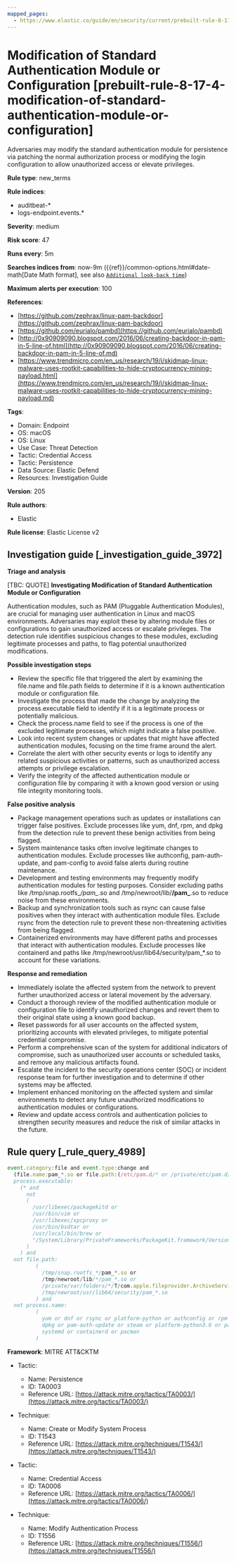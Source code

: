 ```yaml
---
mapped_pages:
  - https://www.elastic.co/guide/en/security/current/prebuilt-rule-8-17-4-modification-of-standard-authentication-module-or-configuration.html
---
```


# Modification of Standard Authentication Module or Configuration [prebuilt-rule-8-17-4-modification-of-standard-authentication-module-or-configuration]

Adversaries may modify the standard authentication module for persistence via patching the normal authorization process or modifying the login configuration to allow unauthorized access or elevate privileges.

**Rule type**: new_terms

**Rule indices**:

* auditbeat-*
* logs-endpoint.events.*

**Severity**: medium

**Risk score**: 47

**Runs every**: 5m

**Searches indices from**: now-9m ({{ref}}/common-options.html#date-math[Date Math format], see also [`Additional look-back time`](docs-content://solutions/security/detect-and-alert/create-detection-rule.md#rule-schedule))

**Maximum alerts per execution**: 100

**References**:

* [https://github.com/zephrax/linux-pam-backdoor](https://github.com/zephrax/linux-pam-backdoor)
* [https://github.com/eurialo/pambd](https://github.com/eurialo/pambd)
* [http://0x90909090.blogspot.com/2016/06/creating-backdoor-in-pam-in-5-line-of.html](http://0x90909090.blogspot.com/2016/06/creating-backdoor-in-pam-in-5-line-of.md)
* [https://www.trendmicro.com/en_us/research/19/i/skidmap-linux-malware-uses-rootkit-capabilities-to-hide-cryptocurrency-mining-payload.html](https://www.trendmicro.com/en_us/research/19/i/skidmap-linux-malware-uses-rootkit-capabilities-to-hide-cryptocurrency-mining-payload.md)

**Tags**:

* Domain: Endpoint
* OS: macOS
* OS: Linux
* Use Case: Threat Detection
* Tactic: Credential Access
* Tactic: Persistence
* Data Source: Elastic Defend
* Resources: Investigation Guide

**Version**: 205

**Rule authors**:

* Elastic

**Rule license**: Elastic License v2

## Investigation guide [_investigation_guide_3972]

**Triage and analysis**

[TBC: QUOTE]
**Investigating Modification of Standard Authentication Module or Configuration**

Authentication modules, such as PAM (Pluggable Authentication Modules), are crucial for managing user authentication in Linux and macOS environments. Adversaries may exploit these by altering module files or configurations to gain unauthorized access or escalate privileges. The detection rule identifies suspicious changes to these modules, excluding legitimate processes and paths, to flag potential unauthorized modifications.

**Possible investigation steps**

* Review the specific file that triggered the alert by examining the file.name and file.path fields to determine if it is a known authentication module or configuration file.
* Investigate the process that made the change by analyzing the process.executable field to identify if it is a legitimate process or potentially malicious.
* Check the process.name field to see if the process is one of the excluded legitimate processes, which might indicate a false positive.
* Look into recent system changes or updates that might have affected authentication modules, focusing on the time frame around the alert.
* Correlate the alert with other security events or logs to identify any related suspicious activities or patterns, such as unauthorized access attempts or privilege escalation.
* Verify the integrity of the affected authentication module or configuration file by comparing it with a known good version or using file integrity monitoring tools.

**False positive analysis**

* Package management operations such as updates or installations can trigger false positives. Exclude processes like yum, dnf, rpm, and dpkg from the detection rule to prevent these benign activities from being flagged.
* System maintenance tasks often involve legitimate changes to authentication modules. Exclude processes like authconfig, pam-auth-update, and pam-config to avoid false alerts during routine maintenance.
* Development and testing environments may frequently modify authentication modules for testing purposes. Consider excluding paths like /tmp/snap.rootfs_*/pam_*.so and /tmp/newroot/lib/**/pam_**.so to reduce noise from these environments.
* Backup and synchronization tools such as rsync can cause false positives when they interact with authentication module files. Exclude rsync from the detection rule to prevent these non-threatening activities from being flagged.
* Containerized environments may have different paths and processes that interact with authentication modules. Exclude processes like containerd and paths like /tmp/newroot/usr/lib64/security/pam_*.so to account for these variations.

**Response and remediation**

* Immediately isolate the affected system from the network to prevent further unauthorized access or lateral movement by the adversary.
* Conduct a thorough review of the modified authentication module or configuration file to identify unauthorized changes and revert them to their original state using a known good backup.
* Reset passwords for all user accounts on the affected system, prioritizing accounts with elevated privileges, to mitigate potential credential compromise.
* Perform a comprehensive scan of the system for additional indicators of compromise, such as unauthorized user accounts or scheduled tasks, and remove any malicious artifacts found.
* Escalate the incident to the security operations center (SOC) or incident response team for further investigation and to determine if other systems may be affected.
* Implement enhanced monitoring on the affected system and similar environments to detect any future unauthorized modifications to authentication modules or configurations.
* Review and update access controls and authentication policies to strengthen security measures and reduce the risk of similar attacks in the future.


## Rule query [_rule_query_4989]

```js
event.category:file and event.type:change and
  (file.name:pam_*.so or file.path:(/etc/pam.d/* or /private/etc/pam.d/* or /usr/lib64/security/*)) and
  process.executable:
    (* and
      not
      (
        /usr/libexec/packagekitd or
        /usr/bin/vim or
        /usr/libexec/xpcproxy or
        /usr/bin/bsdtar or
        /usr/local/bin/brew or
        "/System/Library/PrivateFrameworks/PackageKit.framework/Versions/A/XPCServices/package_script_service.xpc/Contents/MacOS/package_script_service"
      )
    ) and
  not file.path:
         (
           /tmp/snap.rootfs_*/pam_*.so or
           /tmp/newroot/lib/*/pam_*.so or
           /private/var/folders/*/T/com.apple.fileprovider.ArchiveService/TemporaryItems/*/lib/security/pam_*.so or
           /tmp/newroot/usr/lib64/security/pam_*.so
         ) and
  not process.name:
         (
           yum or dnf or rsync or platform-python or authconfig or rpm or pdkg or apk or dnf-automatic or btrfs or
           dpkg or pam-auth-update or steam or platform-python3.6 or pam-config or microdnf or yum_install or yum-cron or
           systemd or containerd or pacman
         )
```

**Framework**: MITRE ATT&CKTM

* Tactic:

    * Name: Persistence
    * ID: TA0003
    * Reference URL: [https://attack.mitre.org/tactics/TA0003/](https://attack.mitre.org/tactics/TA0003/)

* Technique:

    * Name: Create or Modify System Process
    * ID: T1543
    * Reference URL: [https://attack.mitre.org/techniques/T1543/](https://attack.mitre.org/techniques/T1543/)

* Tactic:

    * Name: Credential Access
    * ID: TA0006
    * Reference URL: [https://attack.mitre.org/tactics/TA0006/](https://attack.mitre.org/tactics/TA0006/)

* Technique:

    * Name: Modify Authentication Process
    * ID: T1556
    * Reference URL: [https://attack.mitre.org/techniques/T1556/](https://attack.mitre.org/techniques/T1556/)



